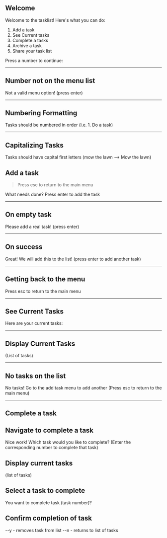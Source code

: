 ## Welcome

Welcome to the tasklist! Here's what you can do:
1. Add a task
2. See Current tasks
3. Complete a tasks
4. Archive a task
5. Share your task list

Press a number to continue:

-----------

## Number not on the menu list

Not a valid menu option! (press enter)

-----------

## Numbering Formatting

Tasks should be numbered in order
(i.e. 1. Do a task)

-----------

## Capitalizing Tasks

Tasks should have capital first letters
(mow the lawn -->  Mow the lawn)

## Add a task

> Press esc to return to the main menu

What needs done? Press enter to add the task
> 

-----------

## On empty task

Please add a real task! (press enter)

-----------

## On success

Great! We will add this to the list! (press enter to add another task)

-----------

## Getting back to the menu

Press esc to return to the main menu

----------------------------------------------------------------------

## See Current Tasks

Here are your current tasks:

------------

## Display Current Tasks

(List of tasks)

------------

## No tasks on the list

No tasks! Go to the add task menu to add another
(Press esc to return to the main menu)

----------------------------------------

## Complete a task

## Navigate to complete a task

Nice work! Which task would you like to complete?
(Enter the corresponding number to complete that task)

## Display current tasks
 (list of tasks)

## Select a task to complete

You want to complete task (task number)?

## Confirm completion of task

--y - removes task from list
--n - returns to list of tasks
